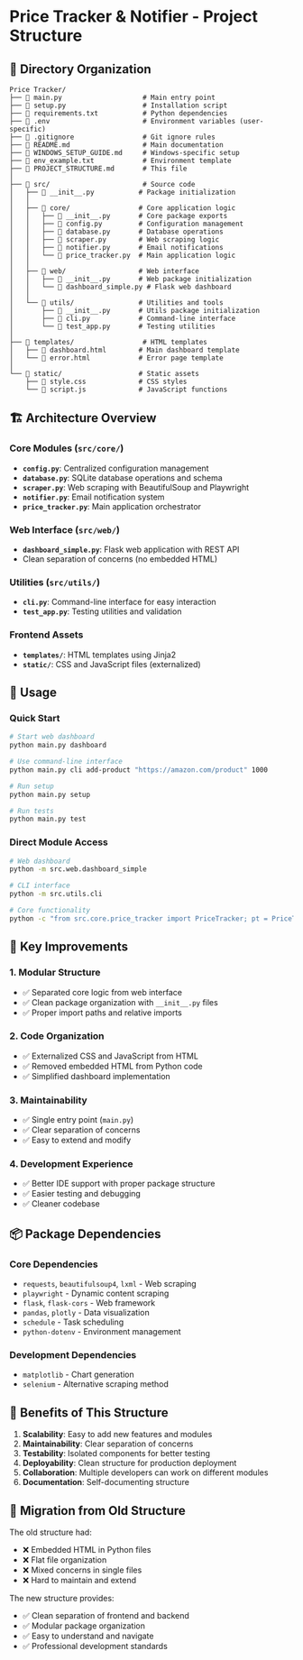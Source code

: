 # Price Tracker & Notifier - Project Structure

## 📁 Directory Organization

```
Price Tracker/
├── 📄 main.py                    # Main entry point
├── 📄 setup.py                   # Installation script
├── 📄 requirements.txt           # Python dependencies
├── 📄 .env                       # Environment variables (user-specific)
├── 📄 .gitignore                 # Git ignore rules
├── 📄 README.md                  # Main documentation
├── 📄 WINDOWS_SETUP_GUIDE.md     # Windows-specific setup
├── 📄 env_example.txt            # Environment template
├── 📄 PROJECT_STRUCTURE.md       # This file
│
├── 📁 src/                       # Source code
│   ├── 📄 __init__.py           # Package initialization
│   │
│   ├── 📁 core/                 # Core application logic
│   │   ├── 📄 __init__.py       # Core package exports
│   │   ├── 📄 config.py         # Configuration management
│   │   ├── 📄 database.py       # Database operations
│   │   ├── 📄 scraper.py        # Web scraping logic
│   │   ├── 📄 notifier.py       # Email notifications
│   │   └── 📄 price_tracker.py  # Main application logic
│   │
│   ├── 📁 web/                  # Web interface
│   │   ├── 📄 __init__.py       # Web package initialization
│   │   └── 📄 dashboard_simple.py # Flask web dashboard
│   │
│   └── 📁 utils/                # Utilities and tools
│       ├── 📄 __init__.py       # Utils package initialization
│       ├── 📄 cli.py            # Command-line interface
│       └── 📄 test_app.py       # Testing utilities
│
├── 📁 templates/                 # HTML templates
│   ├── 📄 dashboard.html        # Main dashboard template
│   └── 📄 error.html            # Error page template
│
└── 📁 static/                   # Static assets
    ├── 📄 style.css             # CSS styles
    └── 📄 script.js             # JavaScript functions
```

## 🏗️ Architecture Overview

### **Core Modules (`src/core/`)**
- **`config.py`**: Centralized configuration management
- **`database.py`**: SQLite database operations and schema
- **`scraper.py`**: Web scraping with BeautifulSoup and Playwright
- **`notifier.py`**: Email notification system
- **`price_tracker.py`**: Main application orchestrator

### **Web Interface (`src/web/`)**
- **`dashboard_simple.py`**: Flask web application with REST API
- Clean separation of concerns (no embedded HTML)

### **Utilities (`src/utils/`)**
- **`cli.py`**: Command-line interface for easy interaction
- **`test_app.py`**: Testing utilities and validation

### **Frontend Assets**
- **`templates/`**: HTML templates using Jinja2
- **`static/`**: CSS and JavaScript files (externalized)

## 🚀 Usage

### **Quick Start**
```bash
# Start web dashboard
python main.py dashboard

# Use command-line interface
python main.py cli add-product "https://amazon.com/product" 1000

# Run setup
python main.py setup

# Run tests
python main.py test
```

### **Direct Module Access**
```bash
# Web dashboard
python -m src.web.dashboard_simple

# CLI interface
python -m src.utils.cli

# Core functionality
python -c "from src.core.price_tracker import PriceTracker; pt = PriceTracker()"
```

## 🔧 Key Improvements

### **1. Modular Structure**
- ✅ Separated core logic from web interface
- ✅ Clean package organization with `__init__.py` files
- ✅ Proper import paths and relative imports

### **2. Code Organization**
- ✅ Externalized CSS and JavaScript from HTML
- ✅ Removed embedded HTML from Python code
- ✅ Simplified dashboard implementation

### **3. Maintainability**
- ✅ Single entry point (`main.py`)
- ✅ Clear separation of concerns
- ✅ Easy to extend and modify

### **4. Development Experience**
- ✅ Better IDE support with proper package structure
- ✅ Easier testing and debugging
- ✅ Cleaner codebase

## 📦 Package Dependencies

### **Core Dependencies**
- `requests`, `beautifulsoup4`, `lxml` - Web scraping
- `playwright` - Dynamic content scraping
- `flask`, `flask-cors` - Web framework
- `pandas`, `plotly` - Data visualization
- `schedule` - Task scheduling
- `python-dotenv` - Environment management

### **Development Dependencies**
- `matplotlib` - Chart generation
- `selenium` - Alternative scraping method

## 🎯 Benefits of This Structure

1. **Scalability**: Easy to add new features and modules
2. **Maintainability**: Clear separation of concerns
3. **Testability**: Isolated components for better testing
4. **Deployability**: Clean structure for production deployment
5. **Collaboration**: Multiple developers can work on different modules
6. **Documentation**: Self-documenting structure

## 🔄 Migration from Old Structure

The old structure had:
- ❌ Embedded HTML in Python files
- ❌ Flat file organization
- ❌ Mixed concerns in single files
- ❌ Hard to maintain and extend

The new structure provides:
- ✅ Clean separation of frontend and backend
- ✅ Modular package organization
- ✅ Easy to understand and navigate
- ✅ Professional development standards
